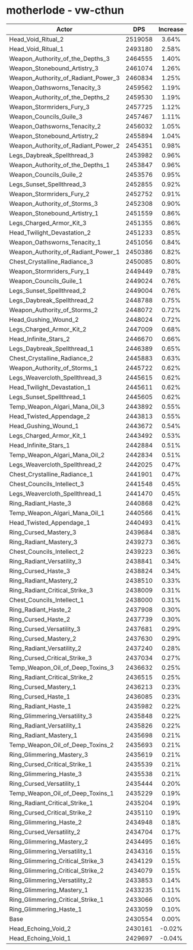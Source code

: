 # motherlode - vw-cthun
| Actor | DPS | Increase |
|---|:---:|:---:|
|Head_Void_Ritual_2|2519058|3.64%|
|Head_Void_Ritual_1|2493180|2.58%|
|Weapon_Authority_of_the_Depths_3|2464555|1.40%|
|Weapon_Stonebound_Artistry_3|2461074|1.26%|
|Weapon_Authority_of_Radiant_Power_3|2460834|1.25%|
|Weapon_Oathsworns_Tenacity_3|2459562|1.19%|
|Weapon_Authority_of_the_Depths_2|2459530|1.19%|
|Weapon_Stormriders_Fury_3|2457725|1.12%|
|Weapon_Councils_Guile_3|2457467|1.11%|
|Weapon_Oathsworns_Tenacity_2|2456032|1.05%|
|Weapon_Stonebound_Artistry_2|2455894|1.04%|
|Weapon_Authority_of_Radiant_Power_2|2454351|0.98%|
|Legs_Daybreak_Spellthread_3|2453982|0.96%|
|Weapon_Authority_of_the_Depths_1|2453847|0.96%|
|Weapon_Councils_Guile_2|2453576|0.95%|
|Legs_Sunset_Spellthread_3|2452855|0.92%|
|Weapon_Stormriders_Fury_2|2452752|0.91%|
|Weapon_Authority_of_Storms_3|2452308|0.90%|
|Weapon_Stonebound_Artistry_1|2451559|0.86%|
|Legs_Charged_Armor_Kit_3|2451355|0.86%|
|Head_Twilight_Devastation_2|2451233|0.85%|
|Weapon_Oathsworns_Tenacity_1|2451056|0.84%|
|Weapon_Authority_of_Radiant_Power_1|2450386|0.82%|
|Chest_Crystalline_Radiance_3|2450085|0.80%|
|Weapon_Stormriders_Fury_1|2449449|0.78%|
|Weapon_Councils_Guile_1|2449024|0.76%|
|Legs_Sunset_Spellthread_2|2449004|0.76%|
|Legs_Daybreak_Spellthread_2|2448788|0.75%|
|Weapon_Authority_of_Storms_2|2448072|0.72%|
|Head_Gushing_Wound_2|2448024|0.72%|
|Legs_Charged_Armor_Kit_2|2447009|0.68%|
|Head_Infinite_Stars_2|2446670|0.66%|
|Legs_Daybreak_Spellthread_1|2446389|0.65%|
|Chest_Crystalline_Radiance_2|2445883|0.63%|
|Weapon_Authority_of_Storms_1|2445722|0.62%|
|Legs_Weavercloth_Spellthread_3|2445615|0.62%|
|Head_Twilight_Devastation_1|2445611|0.62%|
|Legs_Sunset_Spellthread_1|2445605|0.62%|
|Temp_Weapon_Algari_Mana_Oil_3|2443892|0.55%|
|Head_Twisted_Appendage_2|2443813|0.55%|
|Head_Gushing_Wound_1|2443672|0.54%|
|Legs_Charged_Armor_Kit_1|2443492|0.53%|
|Head_Infinite_Stars_1|2442884|0.51%|
|Temp_Weapon_Algari_Mana_Oil_2|2442834|0.51%|
|Legs_Weavercloth_Spellthread_2|2442025|0.47%|
|Chest_Crystalline_Radiance_1|2441901|0.47%|
|Chest_Councils_Intellect_3|2441548|0.45%|
|Legs_Weavercloth_Spellthread_1|2441470|0.45%|
|Ring_Radiant_Haste_3|2440868|0.42%|
|Temp_Weapon_Algari_Mana_Oil_1|2440566|0.41%|
|Head_Twisted_Appendage_1|2440493|0.41%|
|Ring_Cursed_Mastery_3|2439684|0.38%|
|Ring_Radiant_Mastery_3|2439273|0.36%|
|Chest_Councils_Intellect_2|2439223|0.36%|
|Ring_Radiant_Versatility_3|2438841|0.34%|
|Ring_Cursed_Haste_3|2438824|0.34%|
|Ring_Radiant_Mastery_2|2438510|0.33%|
|Ring_Radiant_Critical_Strike_3|2438009|0.31%|
|Chest_Councils_Intellect_1|2438000|0.31%|
|Ring_Radiant_Haste_2|2437908|0.30%|
|Ring_Cursed_Haste_2|2437739|0.30%|
|Ring_Cursed_Versatility_3|2437681|0.29%|
|Ring_Cursed_Mastery_2|2437630|0.29%|
|Ring_Radiant_Versatility_2|2437240|0.28%|
|Ring_Cursed_Critical_Strike_3|2437034|0.27%|
|Temp_Weapon_Oil_of_Deep_Toxins_3|2436632|0.25%|
|Ring_Radiant_Critical_Strike_2|2436515|0.25%|
|Ring_Cursed_Mastery_1|2436213|0.23%|
|Ring_Cursed_Haste_1|2436085|0.23%|
|Ring_Radiant_Haste_1|2435982|0.22%|
|Ring_Glimmering_Versatility_3|2435848|0.22%|
|Ring_Radiant_Versatility_1|2435826|0.22%|
|Ring_Radiant_Mastery_1|2435698|0.21%|
|Temp_Weapon_Oil_of_Deep_Toxins_2|2435693|0.21%|
|Ring_Glimmering_Mastery_3|2435619|0.21%|
|Ring_Cursed_Critical_Strike_1|2435539|0.21%|
|Ring_Glimmering_Haste_3|2435538|0.21%|
|Ring_Cursed_Versatility_1|2435444|0.20%|
|Temp_Weapon_Oil_of_Deep_Toxins_1|2435229|0.19%|
|Ring_Radiant_Critical_Strike_1|2435204|0.19%|
|Ring_Cursed_Critical_Strike_2|2435110|0.19%|
|Ring_Glimmering_Haste_2|2434948|0.18%|
|Ring_Cursed_Versatility_2|2434704|0.17%|
|Ring_Glimmering_Mastery_2|2434495|0.16%|
|Ring_Glimmering_Versatility_1|2434316|0.15%|
|Ring_Glimmering_Critical_Strike_3|2434129|0.15%|
|Ring_Glimmering_Critical_Strike_2|2434079|0.15%|
|Ring_Glimmering_Versatility_2|2433853|0.14%|
|Ring_Glimmering_Mastery_1|2433235|0.11%|
|Ring_Glimmering_Critical_Strike_1|2433066|0.10%|
|Ring_Glimmering_Haste_1|2433059|0.10%|
|Base|2430554|0.00%|
|Head_Echoing_Void_2|2430161|-0.02%|
|Head_Echoing_Void_1|2429697|-0.04%|
